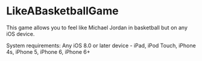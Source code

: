 # LikeABasketballGame
This game allows you to feel like Michael Jordan in basketball but on any iOS device.

System requirements:
Any iOS 8.0 or later device - iPad, iPod Touch, iPhone 4s, iPhone 5, iPhone 6, iPhone 6+
